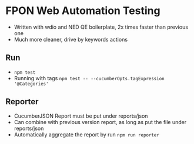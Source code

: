 # FPON Web Automation Testing
- Written with wdio and NED QE boilerplate, 2x times faster than previous one
- Much more cleaner, drive by keywords actions

## Run
- `npm test`
- Running with tags `npm test -- --cucumberOpts.tagExpression '@Categories' `

## Reporter
- CucumberJSON Report must be put under reports/json
- Can combine with previous version report, as long as put the file under reports/json
- Automatically aggregate the report by run `npm run reporter`